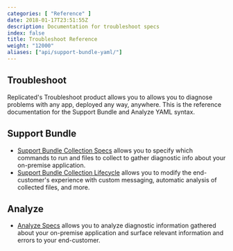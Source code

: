 ```yaml
---
categories: [ "Reference" ]
date: 2018-01-17T23:51:55Z
description: Documentation for troubleshoot specs
index: false
title: Troubleshoot Reference
weight: "12000"
aliases: ["api/support-bundle-yaml/"]
---
```


## Troubleshoot

Replicated's Troubleshoot product allows you to allows you to diagnose problems with any app, deployed any way, anywhere. This is the reference documentation for the Support Bundle and Analyze YAML syntax.

## Support Bundle

- [Support Bundle Collection Specs](/api/support-bundle-yaml-specs/shared/) allows you to specify which commands to run and files to collect to gather diagnostic info about your on-premise application.
- [Support Bundle Collection Lifecycle](/api/support-bundle-yaml-lifecycle/root/) allows you to modify the end-customer's experience with custom messaging, automatic analysis of collected files, and more.

## Analyze

- [Analyze Specs](/api/analyze-yaml-specs/root/) allows you to analyze diagnostic information gathered about your on-premise application and surface relevant information and errors to your end-customer.
